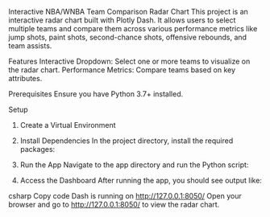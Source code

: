 Interactive NBA/WNBA Team Comparison Radar Chart
This project is an interactive radar chart built with Plotly Dash. It allows users to select multiple teams and compare them across various performance metrics like jump shots, paint shots, second-chance shots, offensive rebounds, and team assists.

Features
Interactive Dropdown: Select one or more teams to visualize on the radar chart.
Performance Metrics: Compare teams based on key attributes.

Prerequisites
Ensure you have Python 3.7+ installed.

Setup
1. Create a Virtual Environment 

2. Install Dependencies
In the project directory, install the required packages:

3. Run the App
Navigate to the app directory and run the Python script:

4. Access the Dashboard
After running the app, you should see output like:

csharp
Copy code
Dash is running on http://127.0.0.1:8050/
Open your browser and go to http://127.0.0.1:8050/ to view the radar chart.

